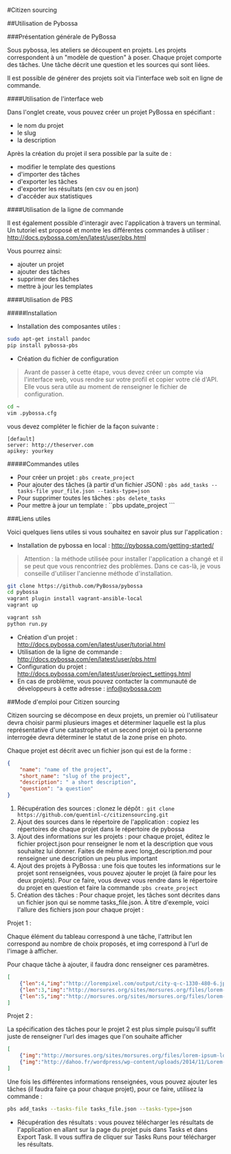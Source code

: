 #Citizen sourcing

##Utilisation de Pybossa

###Présentation générale de PyBossa

Sous pybossa, les ateliers se découpent en projets. Les projets correspondent à un "modèle de question" à poser. Chaque projet comporte des tâches. Une tâche décrit une question et les sources qui sont liées. 

Il est possible de générer des projets soit via l'interface web soit en ligne de commande.

####Utilisation de l'interface web

Dans l'onglet create, vous pouvez créer un projet PyBossa en spécifiant :
* le nom du projet
* le slug
* la description

Après la création du projet il sera possible par la suite de :
* modifier le template des questions
* d'importer des tâches
* d'exporter les tâches
* d'exporter les résultats (en csv ou en json)
* d'accéder aux statistiques

####Utilisation de la ligne de commande

Il est également possible d'interagir avec l'application à travers un terminal.
Un tutoriel est proposé et montre les différentes commandes à utiliser : http://docs.pybossa.com/en/latest/user/pbs.html

Vous pourrez ainsi:

* ajouter un projet
* ajouter des tâches 
* supprimer des tâches
* mettre à jour les templates

####Utilisation de PBS

#####Installation

* Installation des composantes utiles :

```sh
sudo apt-get install pandoc
pip install pybossa-pbs
```
* Création du fichier de configuration
>Avant de passer à cette étape, vous devez créer un compte via l'interface web, vous rendre sur votre profil et copier votre clé d'API. Elle vous sera utile au moment de renseigner le fichier de configuration.

```sh
cd ~
vim .pybossa.cfg
```
vous devez compléter le fichier de la façon suivante :

```
[default]
server: http://theserver.com
apikey: yourkey
```

#####Commandes utiles

* Pour créer un projet : ```pbs create_project```
* Pour ajouter des tâches (à partir d'un fichier JSON) : ```pbs add_tasks --tasks-file your_file.json --tasks-type=json```
* Pour supprimer toutes les tâches : ```pbs delete_tasks```
* Pour mettre à jour un template : ``pbs update_project ```
 
###Liens utiles

Voici quelques liens utiles si vous souhaitez en savoir plus sur l'application :

* Installation de pybossa en local : http://pybossa.com/getting-started/

> Attention : la méthode utilisée pour installer l'application a changé et il se peut que vous rencontriez des problèmes. Dans ce cas-là, je vous conseille d'utiliser l'ancienne méthode d'installation.

```sh
git clone https://github.com/PyBossa/pybossa
cd pybossa
vagrant plugin install vagrant-ansible-local
vagrant up

vagrant ssh
python run.py
```

* Création d'un projet : http://docs.pybossa.com/en/latest/user/tutorial.html
* Utilisation de la ligne de commande : http://docs.pybossa.com/en/latest/user/pbs.html
* Configuration du projet : http://docs.pybossa.com/en/latest/user/project_settings.html
* En cas de problème, vous pouvez contacter la communauté de développeurs à cette adresse : info@pybossa.com

##Mode d'emploi pour Citizen sourcing

Citizen sourcing se décompose en deux projets, un premier où l'utilisateur devra choisir parmi plusieurs images et déterminer laquelle est la plus représentative d'une catastrophe et un second projet où la personne interrogée devra déterminer le statut de la zone prise en photo.

Chaque projet est décrit avec un fichier json qui est de la forme :

```json
{
    "name": "name of the project",
    "short_name": "slug of the project",
    "description": " a short description",
    "question": "a question"
}
```

1. Récupération des sources : clonez le dépôt :``` git clone https://github.com/quentinl-c/citizensourcing.git```
2. Ajout des sources dans le répertoire de l'application : copiez les répertoires de chaque projet dans le répertoire de pybossa
3. Ajout des informations sur les projets : pour chaque projet, éditez le fichier project.json pour renseigner le nom et la description que vous souhaitez lui donner. Faites de même avec long_description.md pour renseigner une description un peu plus important 
5. Ajout des projets à PyBossa : une fois que toutes les informations sur le projet sont renseignées, vous pouvez ajouter le projet (à faire pour les deux projets). Pour ce faire, vous devez vous rendre dans le répertoire du projet en question et faire la commande :```pbs create_project```  
6. Création des tâches : Pour chaque projet, les tâches sont décrites dans un fichier json qui se nomme tasks_file.json. À titre d'exemple, voici l'allure des fichiers json pour chaque projet :

Projet 1 :

Chaque élément du tableau correspond à une tâche, l'attribut len correspond au nombre de choix proposés, et img correspond à l'url de l'image à afficher.

Pour chaque tâche à ajouter, il faudra donc renseigner ces paramètres.

```json
[
	{"len":4,"img":"http://lorempixel.com/output/city-q-c-1330-480-6.jpg"},
	{"len":3,"img":"http://morsures.org/sites/morsures.org/files/lorem-ipsum-logo.jpg"},
	{"len":5,"img":"http://morsures.org/sites/morsures.org/files/lorem-ipsum-logo.jpg"}
]
``` 

Projet 2 :

La spécification des tâches pour le projet 2 est plus simple puisqu'il suffit juste de renseigner l'url des images que l'on souhaite afficher
```json
[
	{"img":"http://morsures.org/sites/morsures.org/files/lorem-ipsum-logo.jpg"},
	{"img":"http://dahoo.fr/wordpress/wp-content/uploads/2014/11/Lorem-Ipsum.jpg"}
]
```

Une fois les différentes informations renseignées, vous pouvez ajouter les tâches (il faudra faire ça pour chaque projet), pour ce faire, utilisez la commande :

```sh
pbs add_tasks --tasks-file tasks_file.json --tasks-type=json
```



* Récupération des résultats : vous pouvez télécharger les résultats de l'application en allant sur la page du projet puis dans Tasks et dans Export Task. Il vous suffira de cliquer sur Tasks Runs pour télécharger les résultats.